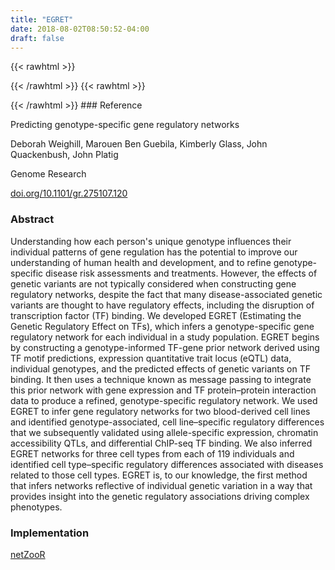 ```yaml
---
title: "EGRET"
date: 2018-08-02T08:50:52-04:00
draft: false
---
```


{{< rawhtml >}}
<script type='text/javascript' src='https://d1bxh8uas1mnw7.cloudfront.net/assets/embed.js'></script>
{{< /rawhtml >}}
{{< rawhtml >}}
<div data-badge-popover="right" data-badge-type="donut" data-doi="10.1101/2021.01.18.427134" data-hide-no-mentions="true" class="altmetric-embed"></div>
{{< /rawhtml >}}
### Reference

Predicting genotype-specific gene regulatory networks

Deborah Weighill, Marouen Ben Guebila, Kimberly Glass, John Quackenbush, John Platig

Genome Research

[doi.org/10.1101/gr.275107.120](https://genome.cshlp.org/content/early/2022/02/21/gr.275107.120)

### Abstract

Understanding how each person's unique genotype influences their individual patterns of gene regulation has the potential to improve our understanding of human health and development, and to refine genotype-specific disease risk assessments and treatments. However, the effects of genetic variants are not typically considered when constructing gene regulatory networks, despite the fact that many disease-associated genetic variants are thought to have regulatory effects, including the disruption of transcription factor (TF) binding. We developed EGRET (Estimating the Genetic Regulatory Effect on TFs), which infers a genotype-specific gene regulatory network for each individual in a study population. EGRET begins by constructing a genotype-informed TF-gene prior network derived using TF motif predictions, expression quantitative trait locus (eQTL) data, individual genotypes, and the predicted effects of genetic variants on TF binding. It then uses a technique known as message passing to integrate this prior network with gene expression and TF protein–protein interaction data to produce a refined, genotype-specific regulatory network. We used EGRET to infer gene regulatory networks for two blood-derived cell lines and identified genotype-associated, cell line–specific regulatory differences that we subsequently validated using allele-specific expression, chromatin accessibility QTLs, and differential ChIP-seq TF binding. We also inferred EGRET networks for three cell types from each of 119 individuals and identified cell type–specific regulatory differences associated with diseases related to those cell types. EGRET is, to our knowledge, the first method that infers networks reflective of individual genetic variation in a way that provides insight into the genetic regulatory associations driving complex phenotypes.

### Implementation

[netZooR](https://github.com/netZoo/netZooR)
